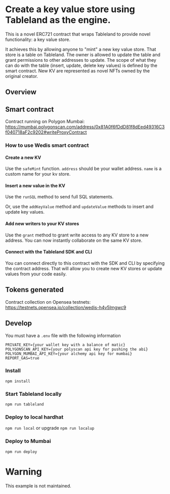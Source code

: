 # Create a key value store using Tableland as the engine.

This is a novel ERC721 contract that wraps Tableland to provide novel functionality: a key value store. 

It achieves this by allowing anyone to "mint" a new key value store. That store is a table on Tableland. The owner is allowed to update the table and grant permissions to other addresses to update. The scope of what they can do with the table (insert, update, delete key values) is defined by the smart contract. New KV are represented as novel NFTs owned by the original creator. 

## Overview

## Smart contract

Contract running on Polygon Mumbai:
https://mumbai.polygonscan.com/address/0x81A0f6fDdD81f8dEed49316C3f040718aF2c9202#writeProxyContract

### How to use Wedis smart contract

#### Create a new KV

Use the `safeMint` function. `address` should be your wallet address. `name` is a custom name for your kv store.

#### Insert a new value in the KV

Use the `runSQL` method to send full SQL statements. 

Or, use the `addKeyValue` method and `updateValue` methods to insert and update key values. 

#### Add new writers to your KV stores

Use the `grant` method to grant write access to any KV store to a new address. You can now instantly collaborate on the same KV store. 

#### Connect with the Tableland SDK and CLI

You can connect directly to this contract with the SDK and CLI by specifying the contract address. That will allow you to create new KV stores or update values from your code easily. 

## Tokens generated

Contract collection on Opensea testnets:
https://testnets.opensea.io/collection/wedis-h4v5lmgwc9


## Develop

You must have a `.env` file with the following information

```
PRIVATE_KEY={your wallet key with a balance of matic}
POLYGONSCAN_API_KEY={your polyscan api key for pushing the abi}
POLYGON_MUMBAI_API_KEY={your alchemy api key for mumbai}
REPORT_GAS=true
```

### Install
`npm install`

### Start Tableland locally

`npm run tableland`

### Deploy to local hardhat

`npm run local` or upgrade `npm run localup`

### Deploy to Mumbai 

`npm run deploy`

# Warning

This example is not maintained.
